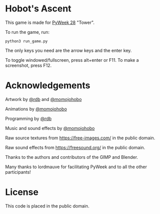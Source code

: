 Hobot's Ascent
==============

This game is made for [PyWeek 28](https://pyweek.org/) "Tower".

To run the game, run:

    python3 run_game.py

The only keys you need are the arrow keys and the enter key.

To toggle windowed/fullscreen, press alt+enter or F11.  To make a screenshot,
press F12.

Acknowledgements
================

Artwork by [@rdb](https://github.com/rdb) and [@momojohobo](https://github.com/momojohobo)

Animations by [@momojohobo](https://github.com/momojohobo)

Programming by [@rdb](https://github.com/rdb)

Music and sound effects by [@momojohobo](https://github.com/momojohobo)

Raw source textures from https://free-images.com/ in the public domain.

Raw sound effects from https://freesound.org/ in the public domain.

Thanks to the authors and contributors of the GIMP and Blender.

Many thanks to lordmauve for facilitating PyWeek and to all the other participants!

License
=======

This code is placed in the public domain.
